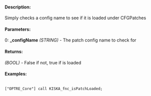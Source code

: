 #### Description:
Simply checks a config name to see if it is loaded under CFGPatches

#### Parameters:
0: **_configName** *(STRING)* - The patch config name to check for

#### Returns:
*(BOOL)* - False if not, true if is loaded

#### Examples:
```sqf

["OPTRE_Core"] call KISKA_fnc_isPatchLoaded;
```

